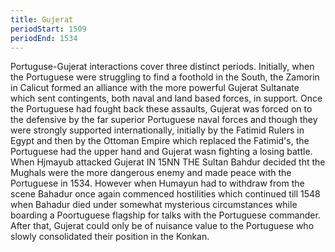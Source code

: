 ```yaml
---
title: Gujerat
periodStart: 1509
periodEnd: 1534
---
```


Portuguse-Gujerat interactions cover three distinct periods. Initially, when
the Portuguese were struggling to find a foothold in the South, the Zamorin in
Calicut formed an alliance with the more powerful Gujerat Sultanate which sent
contingents, both naval and land based forces, in support. Once the Portuguese
had fought back these assaults, Gujerat was forced on to the defensive by the
far superior Portuguese naval forces and though they were strongly supported
internationally, initially by the Fatimid Rulers in Egypt and then by the
Ottoman Empire which replaced the Fatimid's, the Portuguese had the upper hand
and Gujerat wasn fighting a losing battle. When Hjmayub attacked Gujerat IN 15NN
THE Sultan Bahdur decided tht the Mughals were the more dangerous enemy and made
peace with the Portuguese in 1534. However when Humayun had to withdraw from the
scene Bahadur once again commenced hostilities which continued till 1548 when
Bahadur died under somewhat mysterious circumstances while boarding a
Poortuguese flagship for talks with the Portuguese commander. After that,
Gujerat could only be of nuisance value to the Portuguese who slowly
consolidated their position in the Konkan.

